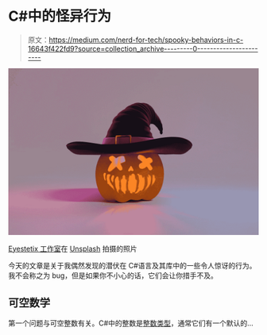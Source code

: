 # C#中的怪异行为

> 原文：<https://medium.com/nerd-for-tech/spooky-behaviors-in-c-16643f422fd9?source=collection_archive---------0----------------------->

![](img/d4d8a8e8830f3c8f75ef5172098ffe14.png)

[Eyestetix 工作室](https://unsplash.com/@eyestetix?utm_source=medium&utm_medium=referral)在 [Unsplash](https://unsplash.com?utm_source=medium&utm_medium=referral) 拍摄的照片

今天的文章是关于我偶然发现的潜伏在 C#语言及其库中的一些令人惊讶的行为。我不会称之为 bug，但是如果你不小心的话，它们会让你措手不及。

## 可空数学

第一个问题与可空整数有关。C#中的整数是[整数类型](https://learn.microsoft.com/en-us/dotnet/csharp/language-reference/builtin-types/integral-numeric-types)，通常它们有一个默认的…